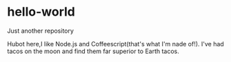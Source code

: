 # hello-world

Just another repository

Hubot here,I like Node.js and Coffeescript(that's what I'm nade of!).
I've had tacos on the moon and find them far superior to Earth tacos.
